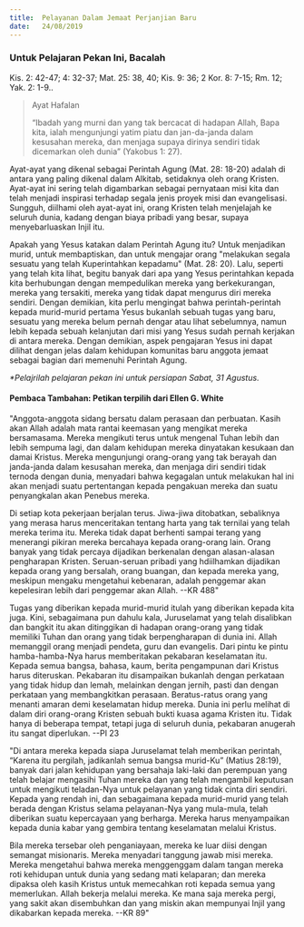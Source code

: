 ```yaml
---
title:  Pelayanan Dalam Jemaat Perjanjian Baru
date:   24/08/2019
---
```


### Untuk Pelajaran Pekan Ini, Bacalah
Kis. 2: 42-47; 4: 32-37; Mat. 25: 38, 40; Kis. 9: 36; 2 Kor. 8: 7-15; Rm. 12; Yak. 2: 1-9..

> <p>Ayat Hafalan</p>
> “Ibadah yang murni dan yang tak bercacat di hadapan Allah, Bapa kita, ialah mengunjungi yatim piatu dan jan-da-janda dalam kesusahan mereka, dan menjaga supaya dirinya sendiri tidak dicemarkan oleh dunia” (Yakobus 1: 27).

Ayat-ayat yang dikenal sebagai Perintah Agung (Mat. 28: 18-20) adalah di antara yang paling dikenal dalam Alkitab, setidaknya oleh orang Kristen. Ayat-ayat ini sering telah digambarkan sebagai pernyataan misi kita dan telah menjadi inspirasi terhadap segala jenis proyek misi dan evangelisasi. Sungguh, diilhami oleh ayat-ayat ini, orang Kristen telah menjelajah ke seluruh dunia, kadang dengan biaya pribadi yang besar, supaya menyebarluaskan Injil itu.

Apakah yang Yesus katakan dalam Perintah Agung itu? Untuk menjadikan murid, untuk membaptiskan, dan untuk mengajar orang "melakukan segala sesuatu yang telah Kuperintahkan kepadamu" (Mat. 28: 20). Lalu, seperti yang telah kita lihat, begitu banyak dari apa yang Yesus perintahkan kepada kita berhubungan dengan mempedulikan mereka yang berkekurangan, mereka yang tersakiti, mereka yang tidak dapat mengurus diri mereka sendiri. Dengan demikian, kita perlu mengingat bahwa perintah-perintah kepada murid-murid pertama Yesus bukanlah sebuah tugas yang baru, sesuatu yang mereka belum pernah dengar atau lihat sebelumnya, namun lebih kepada sebuah kelanjutan dari misi yang Yesus sudah pernah kerjakan di antara mereka. Dengan demikian, aspek pengajaran Yesus ini dapat dilihat dengan jelas dalam kehidupan komunitas baru anggota jemaat sebagai bagian dari memenuhi Perintah Agung.

_*Pelajrilah pelajaran pekan ini untuk persiapan Sabat, 31 Agustus._

#### Pembaca Tambahan: Petikan terpilih dari Ellen G. White

"Anggota-anggota sidang bersatu dalam perasaan dan perbuatan. Kasih akan Allah adalah mata rantai keemasan yang mengikat mereka bersamasama. Mereka mengikuti terus untuk mengenal Tuhan lebih dan lebih sempuma lagi, dan dalam kehidupan mereka dinyatakan kesukaan dan damai Kristus. Mereka mengunjungi orang-orang yang tak berayah dan janda-janda dalam kesusahan mereka, dan menjaga diri sendiri tidak ternoda dengan dunia, menyadari bahwa kegagalan untuk melakukan hal ini akan menjadi suatu pertentangan kepada pengakuan mereka dan suatu penyangkalan akan Penebus mereka. 

Di setiap kota pekerjaan berjalan terus. Jiwa-jiwa ditobatkan, sebaliknya yang merasa harus menceritakan tentang harta yang tak ternilai yang telah mereka terima itu. Mereka tidak dapat berhenti sampai terang yang menerangi pikiran mereka bercahaya kepada orang-orang lain. Orang banyak yang tidak percaya dijadikan berkenalan dengan alasan-alasan pengharapan Kristen. Seruan-seruan pribadi yang hdiilhamkan dijadikan kepada orang yang bersalah, orang buangan, dan kepada mereka yang, meskipun mengaku mengetahui kebenaran, adalah penggemar akan kepelesiran lebih dari penggemar akan Allah. --KR 488"

Tugas yang diberikan kepada murid-murid itulah yang diberikan kepada kita juga. Kini, sebagaimana pun dahulu kala, Juruselamat yang telah disalibkan dan bangkit itu akan ditinggikan di hadapan orang-orang yang tidak memiliki Tuhan dan orang yang tidak berpengharapan di dunia ini. Allah memanggil orang menjadi pendeta, guru dan evangelis. Dari pintu ke pintu hamba-hamba-Nya harus memberitakan pekabaran keselamatan itu. Kepada semua bangsa, bahasa, kaum, berita pengampunan dari Kristus harus diteruskan. Pekabaran itu disampaikan bukanlah dengan perkataan yang tidak hidup dan lemah, melainkan dengan jernih, pasti dan dengan perkataan yang membangkitkan perasaan. Beratus-ratus orang yang menanti amaran demi keselamatan hidup mereka. Dunia ini perlu melihat di dalam diri orang-orang Kristen sebuah bukti kuasa agama Kristen itu. Tidak hanya di beberapa tempat, tetapi juga di seluruh dunia, pekabaran anugerah itu sangat diperlukan. --PI 23

"Di antara mereka kepada siapa Juruselamat telah memberikan perintah, “Karena itu pergilah, jadikanlah semua bangsa murid-Ku” (Matius 28:19), banyak dari jalan kehidupan yang bersahaja laki-laki dan perempuan yang telah belajar mengasihi Tuhan mereka dan yang telah mengambil keputusan untuk mengikuti teladan-Nya untuk pelayanan yang tidak cinta diri sendiri. Kepada yang rendah ini, dan sebagaimana kepada murid-murid yang telah berada dengan Kristus selama pelayanan-Nya yang mula-mula, telah diberikan suatu kepercayaan yang berharga. Mereka harus menyampaikan kepada dunia kabar yang gembira tentang keselamatan melalui Kristus. 

Bila mereka tersebar oleh penganiayaan, mereka ke luar diisi dengan semangat misionaris. Mereka menyadari tanggung jawab misi mereka. Mereka mengetahui bahwa mereka menggenggam dalam tangan mereka roti kehidupan untuk dunia yang sedang mati kelaparan; dan mereka dipaksa oleh kasih Kristus untuk memecahkan roti kepada semua yang memerlukan. Allah bekerja melalui mereka. Ke mana saja mereka pergi, yang sakit akan disembuhkan dan yang miskin akan mempunyai Injil yang dikabarkan kepada mereka. --KR 89"